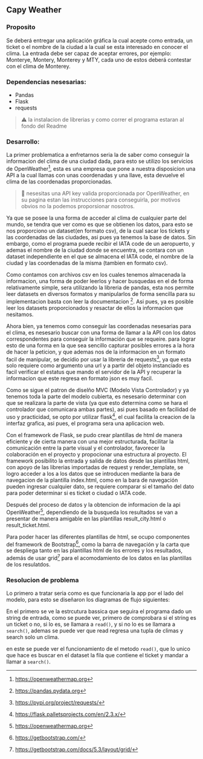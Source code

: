 
## Capy Weather

### Proposito
Se deberá entregar una aplicación gráfica la cual acepte como entrada, un ticket o el nombre
de la ciudad a la cual se esta interesado en conocer el clima. La entrada debe ser capaz de aceptar
errores, por ejemplo: Monterye, Montery, Monterey y MTY, cada uno de estos deberá contestar
con el clima de Monterey.

### Dependencias nesesarias:
* Pandas
* Flask
* requests

>:warning:
>la instalacion de librerias y como correr el programa estaran al fondo del Readme

### Desarrollo:
La primer problematica a enfretarnos seria la de saber como conseguir la informacion del clima de una ciudad dada, para esto se utilizo los servicios de OpenWeather[^1], esta es una empresa que pone a nuestra disposicion una API a la cual llamas con unas coordenadas y una llave, esta devuelve el clima de las coordenadas proporcionadas.
>:key:
> nesesitas una API key valida proporcionada por OpenWeather, en su pagina estan las instrucciones para conseguirla, por motivos obvios no la podemos proporsionar nosotros.

Ya que se posee la una forma de acceder al clima de cualquier parte del mundo, se tendra que ver como es que se obtienen los datos, para esto se nos proporciono un dataset(en formato csv), de la cual sacar los tickets y las coordenadas de las ciudades, asi pues ya tenemos la base de datos. Sin embargo, como el programa puede recibir el IATA code de un aeropuerto, y ademas el nombre de la ciudad donde se encuentra, se contara con un dataset independiente en el que se almacena el IATA code, el nombre de la ciudad y las coordenadas de la misma (tambien en formato csv).

Como contamos con archivos csv en los cuales tenemos almacenada la informacion, una forma de poder leerlos y hacer busquedas en el de forma relativamente simple, sera utilizando la libreria de pandas, esta nos permite leer datasets en diversos formatos y manipularlos de forma sencilla
para su implementacion basta con leer la documentacion [^2]. Asi pues, ya es posible leer los datasets proporcionados y resactar de ellos la informacion que nesitamos.

Ahora bien, ya tenemos como conseguir las coordenadas nesesarias para el clima, es nesesario buscar con una forma de llamar a la API con los datos correspondentes para conseguir la información que se requeire. para lograr esto de una forma en la que sea sencillo capturar posibles errores a la hora de hacer la peticion, y que ademas nos de la informacion en un formato facil de manipular, se decidio por usar la libreria de requests[^3], ya que esta solo requiere como argumento una url y a partir del objeto instanciado es facil verificar el estatus que mando el servidor de la API y recuperar la informacion que este regresa en formato json es muy facil.

Como se sigue el patron de diselño MVC (Modelo Vista Controlador) y ya tenemos toda la parte del modelo cubierta, es nesesario determinar con que se realizara la parte de vista (ya que esto determina como se hara el controlador que comunicara ambas partes), asi pues basado en facilidad de uso y practicidad, se opto por utilizar flask[^4], el cual facilita la creacion de la interfaz grafica, asi pues, el programa sera una aplicacion web.

Con el framework de Flask, se pudo crear plantillas de html de manera eficiente y de cierta manera con una mejor estructurada, facilitar la comunicación entre la parte visual y el controlador, favorecer la colaboración en el proyecto y propocionar una estructura al proyecto. El framework posibilito la entrada y salida de datos desde las plantillas html, con apoyo de las librerias importadas de request y render_template, se logro acceder a los a los datos que se introducen mediante la bara de navegacion de la plantilla index.html, como en la bara de navegación pueden ingresar cualquier dato, se requiere comparar si el tamaño del dato para poder determinar si es ticket o ciudad o IATA code. 

Después del proceso de datos y la obtencion de informacion de la api OpenWeather[^1], dependiendo de la busqueda los resultados se van a presentar de manera amigable en las plantillas result_city.html o result_ticket.html.

Para poder hacer las diferentes plantillas de html, se ocupo componentes del framework de Bootstrap[^5], como la barra de navegación y la carta que se despliega tanto en las plantillas html de los errores y los resultados, además de usar grid[^6] para el acomodamiento de los datos en las plantillas de los resulatdos.


### Resolucion de problema
Lo primero a tratar seria como es que funcionaria la app por el lado del modelo, para esto se diseñaron los diagramas de flujo siguientes:

En el primero se ve la estrcutura bassica que seguira el programa dado un string de entrada, como se puede ver, primero de comprobara si el string es un ticket o no, si lo es, se llamara a `read()`, y si no lo es se llamara a `search()`, ademas se puede ver que read regresa una tupla de climas y search solo un clima.

en este se puede ver el funcionamiento de el metodo `read()`, que lo unico que hace es buscar en el dataset la fila que contiene el ticket y mandar a llamar a `search()`.

[^1]: https://openweathermap.org
[^2]: https://pandas.pydata.org
[^3]: https://pypi.org/project/requests/
[^4]: https://flask.palletsprojects.com/en/2.3.x/
[^5]: https://getbootstrap.com/
[^6]: https://getbootstrap.com/docs/5.3/layout/grid/
